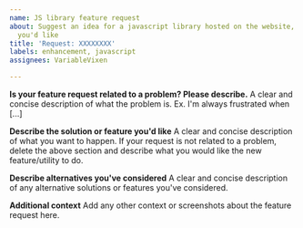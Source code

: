 ```yaml
---
name: JS library feature request
about: Suggest an idea for a javascript library hosted on the website, or a new library
  you'd like
title: 'Request: XXXXXXXX'
labels: enhancement, javascript
assignees: VariableVixen

---
```


**Is your feature request related to a problem? Please describe.**
A clear and concise description of what the problem is. Ex. I'm always frustrated when [...]

**Describe the solution or feature you'd like**
A clear and concise description of what you want to happen. If your request is not related to a problem, delete the above section and describe what you would like the new feature/utility to do.

**Describe alternatives you've considered**
A clear and concise description of any alternative solutions or features you've considered.

**Additional context**
Add any other context or screenshots about the feature request here.
